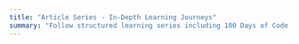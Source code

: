 ```yaml
---
title: "Article Series - In-Depth Learning Journeys"
summary: "Follow structured learning series including 100 Days of Code, 30 Days of Functional Programming, TypeScript Generics deep-dives, and privacy & security guides. Each series provides progressive learning through connected articles building comprehensive understanding."
---
```

